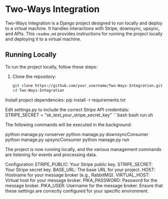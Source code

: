 

# Two-Ways Integration

Two-Ways Integration is a Django project designed to run locally and deploy to a virtual machine. It handles interactions with Stripe, downsync, upsync, and APIs. This `readme.md` provides instructions for running the project locally and deploying it to a virtual machine.

## Running Locally

To run the project locally, follow these steps:

1. Clone the repository:

   ```bash
   git clone https://github.com/your_username/Two-Ways-Integration.git
   cd Two-Ways-Integration


Install project dependencies:
   pip install -r requirements.txt


Edit settings.py to include the correct Stripe API credentials:
       STRIPE_SECRET = "sk_test_your_stripe_secret_key"
    ```bash
       bash run.sh
       
The following commands will be executed in the background:

python manage.py runserver
python manage.py downsyncConsumer
python manage.py upsyncConsumer
python manage.py run

The project is now running locally, and the various management commands are listening for events and processing data. 

Configuration
STRIPE_PUBLIC: Your Stripe public key.
STRIPE_SECRET: Your Stripe secret key.
BASE_URL: The base URL for your project.
HOST: Hostname for your message broker (e.g., RabbitMQ).
VIRTUAL_HOST: Virtual host for your message broker.
PIKA_PASSWORD: Password for the message broker.
PIKA_USER: Username for the message broker.
Ensure that these settings are correctly configured for your specific environment.
